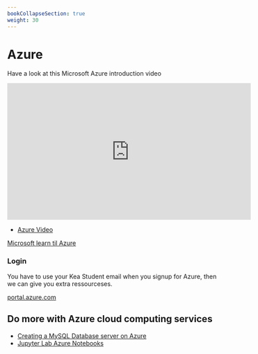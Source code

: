 ```yaml
---
bookCollapseSection: true
weight: 30
---
```

# Azure
Have a look at this Microsoft Azure introduction video
<iframe width="560" height="315" src="https://docs.microsoft.com/video/media/fb5e46dc-a80f-4dbb-95b0-1e52b5325999/get-started-with-azure_high.mp4" 
frameborder="0" allow="accelerometer; autoplay=false; encrypted-media; gyroscope; picture-in-picture" allowfullscreen></iframe>

- [Azure Video](https://docs.microsoft.com/video/media/fb5e46dc-a80f-4dbb-95b0-1e52b5325999/get-started-with-azure_high.mp4)


[Microsoft learn til Azure](https://docs.microsoft.com/da-dk/learn/azure/?WT.mc_id=home_homepage-azureportal-learn)

### Login
You have to use your Kea Student email when you signup for Azure, then we can give you extra ressourceses.

[portal.azure.com](https://portal.azure.com)

## Do more with Azure cloud computing services

- [Creating a MySQL Database server on Azure](./MySQL_Database_Server.md)
- [Jupyter Lab Azure Notebooks](./Jupyter_Lab_Azure_Notebooks.md)


